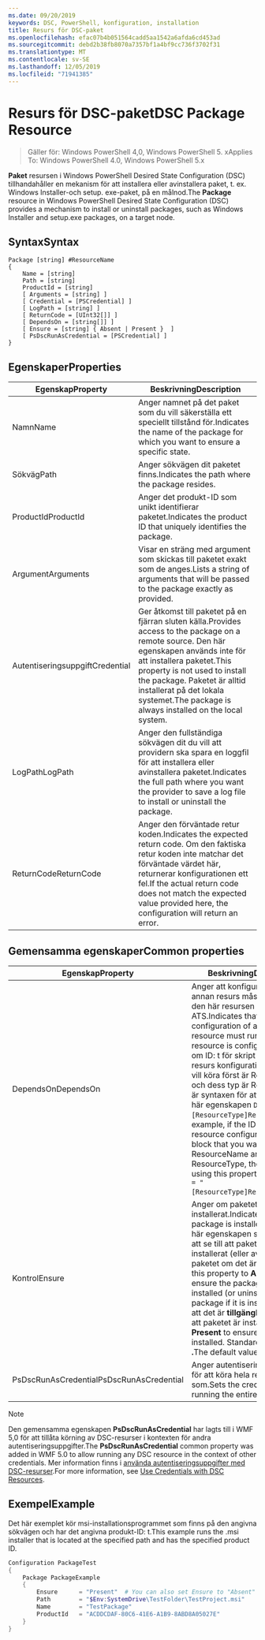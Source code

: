 ```yaml
---
ms.date: 09/20/2019
keywords: DSC, PowerShell, konfiguration, installation
title: Resurs för DSC-paket
ms.openlocfilehash: efac07b4b051564cadd5aa1542a6afda6cd453ad
ms.sourcegitcommit: debd2b38fb8070a7357bf1a4bf9cc736f3702f31
ms.translationtype: MT
ms.contentlocale: sv-SE
ms.lasthandoff: 12/05/2019
ms.locfileid: "71941385"
---
```

# <a name="dsc-package-resource"></a><span data-ttu-id="7cdc9-103">Resurs för DSC-paket</span><span class="sxs-lookup"><span data-stu-id="7cdc9-103">DSC Package Resource</span></span>

> <span data-ttu-id="7cdc9-104">Gäller för: Windows PowerShell 4,0, Windows PowerShell 5. x</span><span class="sxs-lookup"><span data-stu-id="7cdc9-104">Applies To: Windows PowerShell 4.0, Windows PowerShell 5.x</span></span>

<span data-ttu-id="7cdc9-105">**Paket** resursen i Windows PowerShell Desired State Configuration (DSC) tillhandahåller en mekanism för att installera eller avinstallera paket, t. ex. Windows Installer-och setup. exe-paket, på en målnod.</span><span class="sxs-lookup"><span data-stu-id="7cdc9-105">The **Package** resource in Windows PowerShell Desired State Configuration (DSC) provides a mechanism to install or uninstall packages, such as Windows Installer and setup.exe packages, on a target node.</span></span>

## <a name="syntax"></a><span data-ttu-id="7cdc9-106">Syntax</span><span class="sxs-lookup"><span data-stu-id="7cdc9-106">Syntax</span></span>

```Syntax
Package [string] #ResourceName
{
    Name = [string]
    Path = [string]
    ProductId = [string]
    [ Arguments = [string] ]
    [ Credential = [PSCredential] ]
    [ LogPath = [string] ]
    [ ReturnCode = [UInt32[]] ]
    [ DependsOn = [string[]] ]
    [ Ensure = [string] { Absent | Present }  ]
    [ PsDscRunAsCredential = [PSCredential] ]
}
```

## <a name="properties"></a><span data-ttu-id="7cdc9-107">Egenskaper</span><span class="sxs-lookup"><span data-stu-id="7cdc9-107">Properties</span></span>

|<span data-ttu-id="7cdc9-108">Egenskap</span><span class="sxs-lookup"><span data-stu-id="7cdc9-108">Property</span></span> |<span data-ttu-id="7cdc9-109">Beskrivning</span><span class="sxs-lookup"><span data-stu-id="7cdc9-109">Description</span></span> |
|---|---|
|<span data-ttu-id="7cdc9-110">Namn</span><span class="sxs-lookup"><span data-stu-id="7cdc9-110">Name</span></span> |<span data-ttu-id="7cdc9-111">Anger namnet på det paket som du vill säkerställa ett speciellt tillstånd för.</span><span class="sxs-lookup"><span data-stu-id="7cdc9-111">Indicates the name of the package for which you want to ensure a specific state.</span></span> |
|<span data-ttu-id="7cdc9-112">Sökväg</span><span class="sxs-lookup"><span data-stu-id="7cdc9-112">Path</span></span> |<span data-ttu-id="7cdc9-113">Anger sökvägen dit paketet finns.</span><span class="sxs-lookup"><span data-stu-id="7cdc9-113">Indicates the path where the package resides.</span></span> |
|<span data-ttu-id="7cdc9-114">ProductId</span><span class="sxs-lookup"><span data-stu-id="7cdc9-114">ProductId</span></span> |<span data-ttu-id="7cdc9-115">Anger det produkt-ID som unikt identifierar paketet.</span><span class="sxs-lookup"><span data-stu-id="7cdc9-115">Indicates the product ID that uniquely identifies the package.</span></span> |
|<span data-ttu-id="7cdc9-116">Argument</span><span class="sxs-lookup"><span data-stu-id="7cdc9-116">Arguments</span></span> |<span data-ttu-id="7cdc9-117">Visar en sträng med argument som skickas till paketet exakt som de anges.</span><span class="sxs-lookup"><span data-stu-id="7cdc9-117">Lists a string of arguments that will be passed to the package exactly as provided.</span></span> |
|<span data-ttu-id="7cdc9-118">Autentiseringsuppgift</span><span class="sxs-lookup"><span data-stu-id="7cdc9-118">Credential</span></span> |<span data-ttu-id="7cdc9-119">Ger åtkomst till paketet på en fjärran sluten källa.</span><span class="sxs-lookup"><span data-stu-id="7cdc9-119">Provides access to the package on a remote source.</span></span> <span data-ttu-id="7cdc9-120">Den här egenskapen används inte för att installera paketet.</span><span class="sxs-lookup"><span data-stu-id="7cdc9-120">This property is not used to install the package.</span></span> <span data-ttu-id="7cdc9-121">Paketet är alltid installerat på det lokala systemet.</span><span class="sxs-lookup"><span data-stu-id="7cdc9-121">The package is always installed on the local system.</span></span> |
|<span data-ttu-id="7cdc9-122">LogPath</span><span class="sxs-lookup"><span data-stu-id="7cdc9-122">LogPath</span></span> |<span data-ttu-id="7cdc9-123">Anger den fullständiga sökvägen dit du vill att providern ska spara en loggfil för att installera eller avinstallera paketet.</span><span class="sxs-lookup"><span data-stu-id="7cdc9-123">Indicates the full path where you want the provider to save a log file to install or uninstall the package.</span></span> |
|<span data-ttu-id="7cdc9-124">ReturnCode</span><span class="sxs-lookup"><span data-stu-id="7cdc9-124">ReturnCode</span></span> |<span data-ttu-id="7cdc9-125">Anger den förväntade retur koden.</span><span class="sxs-lookup"><span data-stu-id="7cdc9-125">Indicates the expected return code.</span></span> <span data-ttu-id="7cdc9-126">Om den faktiska retur koden inte matchar det förväntade värdet här, returnerar konfigurationen ett fel.</span><span class="sxs-lookup"><span data-stu-id="7cdc9-126">If the actual return code does not match the expected value provided here, the configuration will return an error.</span></span> |

## <a name="common-properties"></a><span data-ttu-id="7cdc9-127">Gemensamma egenskaper</span><span class="sxs-lookup"><span data-stu-id="7cdc9-127">Common properties</span></span>

|<span data-ttu-id="7cdc9-128">Egenskap</span><span class="sxs-lookup"><span data-stu-id="7cdc9-128">Property</span></span> |<span data-ttu-id="7cdc9-129">Beskrivning</span><span class="sxs-lookup"><span data-stu-id="7cdc9-129">Description</span></span> |
|---|---|
|<span data-ttu-id="7cdc9-130">DependsOn</span><span class="sxs-lookup"><span data-stu-id="7cdc9-130">DependsOn</span></span> |<span data-ttu-id="7cdc9-131">Anger att konfigurationen av en annan resurs måste köras innan den här resursen har kon figurer ATS.</span><span class="sxs-lookup"><span data-stu-id="7cdc9-131">Indicates that the configuration of another resource must run before this resource is configured.</span></span> <span data-ttu-id="7cdc9-132">Exempel: om ID: t för skript blocket för resurs konfigurationen som du vill köra först är ResourceName och dess typ är ResourceType, är syntaxen för att använda den här egenskapen `DependsOn = "[ResourceType]ResourceName"`.</span><span class="sxs-lookup"><span data-stu-id="7cdc9-132">For example, if the ID of the resource configuration script block that you want to run first is ResourceName and its type is ResourceType, the syntax for using this property is `DependsOn = "[ResourceType]ResourceName"`.</span></span> |
|<span data-ttu-id="7cdc9-133">Kontrol</span><span class="sxs-lookup"><span data-stu-id="7cdc9-133">Ensure</span></span> |<span data-ttu-id="7cdc9-134">Anger om paketet är installerat.</span><span class="sxs-lookup"><span data-stu-id="7cdc9-134">Indicates if the package is installed.</span></span> <span data-ttu-id="7cdc9-135">Ange den här egenskapen som **saknas** för att se till att paketet inte är installerat (eller avinstallera paketet om det är installerat).</span><span class="sxs-lookup"><span data-stu-id="7cdc9-135">Set this property to **Absent** to ensure the package is not installed (or uninstall the package if it is installed).</span></span> <span data-ttu-id="7cdc9-136">Ange att det är **tillgängligt** för att se till att paketet är installerat.</span><span class="sxs-lookup"><span data-stu-id="7cdc9-136">Set it to **Present** to ensure the package is installed.</span></span> <span data-ttu-id="7cdc9-137">Standardvärdet finns **.**</span><span class="sxs-lookup"><span data-stu-id="7cdc9-137">The default value is **Present**.</span></span> |
|<span data-ttu-id="7cdc9-138">PsDscRunAsCredential</span><span class="sxs-lookup"><span data-stu-id="7cdc9-138">PsDscRunAsCredential</span></span> |<span data-ttu-id="7cdc9-139">Anger autentiseringsuppgifter för att köra hela resursen som.</span><span class="sxs-lookup"><span data-stu-id="7cdc9-139">Sets the credential for running the entire resource as.</span></span> |

> [!NOTE]
> <span data-ttu-id="7cdc9-140">Den gemensamma egenskapen **PsDscRunAsCredential** har lagts till i WMF 5,0 för att tillåta körning av DSC-resurser i kontexten för andra autentiseringsuppgifter.</span><span class="sxs-lookup"><span data-stu-id="7cdc9-140">The **PsDscRunAsCredential** common property was added in WMF 5.0 to allow running any DSC resource in the context of other credentials.</span></span> <span data-ttu-id="7cdc9-141">Mer information finns i [använda autentiseringsuppgifter med DSC-resurser](../../../configurations/runasuser.md).</span><span class="sxs-lookup"><span data-stu-id="7cdc9-141">For more information, see [Use Credentials with DSC Resources](../../../configurations/runasuser.md).</span></span>

## <a name="example"></a><span data-ttu-id="7cdc9-142">Exempel</span><span class="sxs-lookup"><span data-stu-id="7cdc9-142">Example</span></span>

<span data-ttu-id="7cdc9-143">Det här exemplet kör msi-installationsprogrammet som finns på den angivna sökvägen och har det angivna produkt-ID: t.</span><span class="sxs-lookup"><span data-stu-id="7cdc9-143">This example runs the .msi installer that is located at the specified path and has the specified product ID.</span></span>

```powershell
Configuration PackageTest
{
    Package PackageExample
    {
        Ensure      = "Present"  # You can also set Ensure to "Absent"
        Path        = "$Env:SystemDrive\TestFolder\TestProject.msi"
        Name        = "TestPackage"
        ProductId   = "ACDDCDAF-80C6-41E6-A1B9-8ABD8A05027E"
    }
}
```